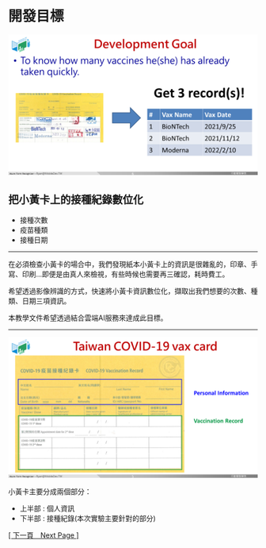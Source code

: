 # 開發目標
![Goal](images/goal.PNG)
## 把小黃卡上的接種紀錄數位化
* 接種次數
* 疫苗種類
* 接種日期
---
在必須檢查小黃卡的場合中，我們發現紙本小黃卡上的資訊是很雜亂的，印章、手寫、印刷...即便是由真人來檢視，有些時候也需要再三確認，耗時費工。

希望透過影像辨識的方式，快速將小黃卡資訊數位化，擷取出我們想要的次數、種類、日期三項資訊。 

本教學文件希望透過結合雲端AI服務來達成此目標。

---

![認識小黃卡](images/vaxcard-intro.PNG)

小黃卡主要分成兩個部分：
* 上半部 : 個人資訊
* 下半部 : 接種紀錄(本次實驗主要針對的部分)

[[ 下一頁　Next Page ]](page2.md#影像辨識方法選擇)
